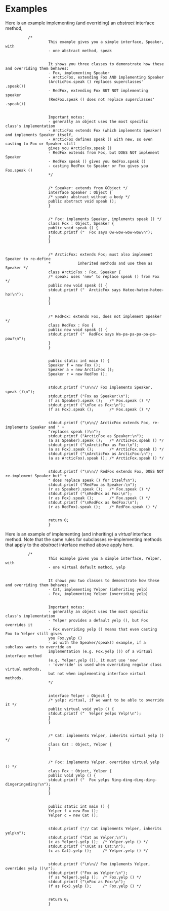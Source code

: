 Examples
========

Here is an example implementing (and overriding) an *abstract* interface method,

              /* 
                       This example gives you a simple interface, Speaker, with
                       - one abstract method, speak
              
              
                       It shows you three classes to demonstrate how these and overriding them behaves:
                       - Fox, implementing Speaker
                       - ArcticFox, extending Fox AND implementing Speaker 
                       (ArcticFox.speak () replaces superclasses' .speak())
                       - RedFox, extending Fox BUT NOT implementing speaker 
                       (RedFox.speak () does not replace superclasses' .speak())
              
              
                       Important notes:
                       - generally an object uses the most specific class's implementation
                       - ArcticFox extends Fox (which implements Speaker) and implements Speaker itself, 
                       - ArcticFox defines speak () with new, so even casting to Fox or Speaker still 
                       gives you ArcticFox.speak ()
                       - RedFox extends from Fox, but DOES NOT implement Speaker
                       - RedFox speak () gives you RedFox.speak ()
                       - casting RedFox to Speaker or Fox gives you Fox.speak ()
                       */     
              
              
                       /* Speaker: extends from GObject */
                       interface Speaker : Object {
                       /* speak: abstract without a body */
                       public abstract void speak ();
                       }
              
              
                       /* Fox: implements Speaker, implements speak () */
                       class Fox : Object, Speaker {
                       public void speak () {
                       stdout.printf ("  Fox says Ow-wow-wow-wow\n");
                       }
                       }
              
              
                       /* ArcticFox: extends Fox; must also implement Speaker to re-define
                       *            inherited methods and use them as Speaker */
                       class ArcticFox : Fox, Speaker {
                       /* speak: uses 'new' to replace speak () from Fox */
                       public new void speak () {
                       stdout.printf ("  ArcticFox says Hatee-hatee-hatee-ho!\n");
                       }
                       }
              
              
                       /* RedFox: extends Fox, does not implement Speaker */
                       class RedFox : Fox {
                       public new void speak () {
                       stdout.printf ("  RedFox says Wa-pa-pa-pa-pa-pa-pow!\n");
                       }
                       }
              
              
                       public static int main () {
                       Speaker f = new Fox ();
                       Speaker a = new ArcticFox ();
                       Speaker r = new RedFox ();
              
              
                       stdout.printf ("\n\n// Fox implements Speaker, speak ()\n");
                       stdout.printf ("Fox as Speaker:\n");
                       (f as Speaker).speak ();   /* Fox.speak () */
                       stdout.printf ("\nFox as Fox:\n");
                       (f as Fox).speak ();       /* Fox.speak () */
              
              
                       stdout.printf ("\n\n// ArcticFox extends Fox, re-implements Speaker and " + 
                       "replaces speak ()\n");
                       stdout.printf ("ArcticFox as Speaker:\n");
                       (a as Speaker).speak ();   /* ArcticFox.speak () */
                       stdout.printf ("\nArcticFox as Fox:\n");
                       (a as Fox).speak ();       /* ArcticFox.speak () */
                       stdout.printf ("\nArcticFox as ArcticFox:\n");
                       (a as ArcticFox).speak (); /* ArcticFox.speak () */
              
              
                       stdout.printf ("\n\n// RedFox extends Fox, DOES NOT re-implement Speaker but" + 
                       " does replace speak () for itself\n");
                       stdout.printf ("RedFox as Speaker:\n");
                       (r as Speaker).speak ();   /* Fox.speak () */
                       stdout.printf ("\nRedFox as Fox:\n");
                       (r as Fox).speak ();       /* Fox.speak () */
                       stdout.printf ("\nRedFox as RedFox:\n");
                       (r as RedFox).speak ();    /* RedFox.speak () */
              
              
                       return 0;
                       }
            

Here is an example of implementing (and inheriting) a *virtual*
interface method. Note that the same rules for subclasses re-implementing methods that apply to the *abstract* interface method above apply here.

              /* 
                       This example gives you a simple interface, Yelper, with
                       - one virtual default method, yelp
              
              
                       It shows you two classes to demonstrate how these and overriding them behaves:
                       - Cat, implementing Yelper (inheriting yelp)
                       - Fox, implementing Yelper (overriding yelp)
              
              
                       Important notes:
                       - generally an object uses the most specific class's implementation
                       - Yelper provides a default yelp (), but Fox overrides it
                       - Fox overriding yelp () means that even casting Fox to Yelper still gives 
                       you Fox.yelp ()
                       - as with the Speaker/speak() example, if a subclass wants to override an 
                       implementation (e.g. Fox.yelp ()) of a virtual interface method 
                       (e.g. Yelper.yelp ()), it must use 'new' 
                       - 'override' is used when overriding regular class virtual methods, 
                       but not when implementing interface virtual methods.
                       */     
              
              
                       interface Yelper : Object {
                       /* yelp: virtual, if we want to be able to override it */
                       public virtual void yelp () {
                       stdout.printf ("  Yelper yelps Yelp!\n");
                       }
                       }
              
              
                       /* Cat: implements Yelper, inherits virtual yelp () */
                       class Cat : Object, Yelper {
                       }
              
              
                       /* Fox: implements Yelper, overrides virtual yelp () */
                       class Fox : Object, Yelper {
                       public void yelp () {
                       stdout.printf ("  Fox yelps Ring-ding-ding-ding-dingeringeding!\n");
                       }
                       }
              
              
                       public static int main () {
                       Yelper f = new Fox ();
                       Yelper c = new Cat ();
              
              
                       stdout.printf ("// Cat implements Yelper, inherits yelp\n");
                       stdout.printf ("Cat as Yelper:\n");
                       (c as Yelper).yelp ();  /* Yelper.yelp () */
                       stdout.printf ("\nCat as Cat:\n");
                       (c as Cat).yelp ();     /* Yelper.yelp () */
              
              
                       stdout.printf ("\n\n// Fox implements Yelper, overrides yelp ()\n");
                       stdout.printf ("Fox as Yelper:\n");
                       (f as Yelper).yelp ();  /* Fox.yelp () */
                       stdout.printf ("\nFox as Fox:\n");
                       (f as Fox).yelp ();     /* Fox.yelp () */
              
              
                       return 0;
                       }
            

